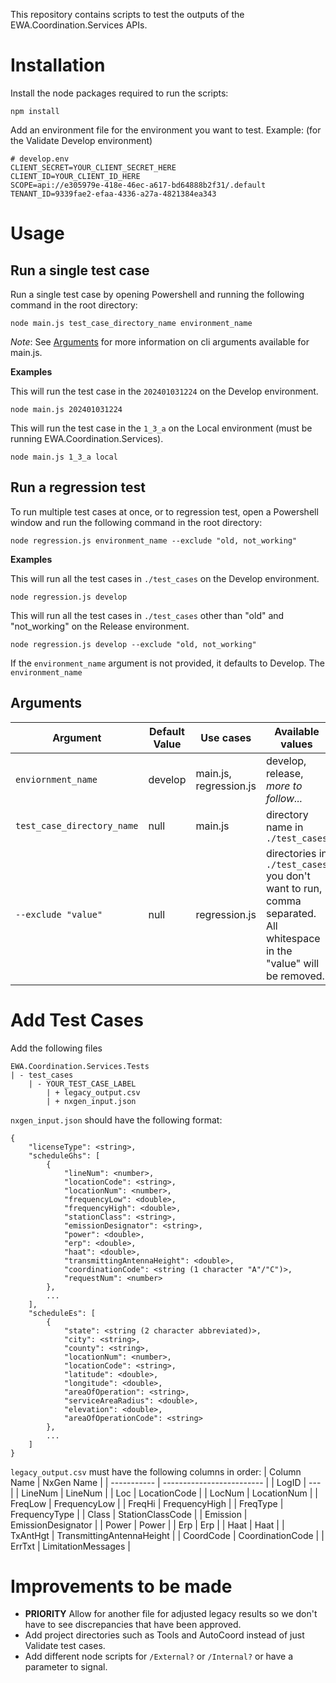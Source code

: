 This repository contains scripts to test the outputs of the EWA.Coordination.Services APIs.

# Installation
Install the node packages required to run the scripts:
```
npm install
```
Add an environment file for the environment you want to test. Example: (for the Validate Develop environment)
```
# develop.env
CLIENT_SECRET=YOUR_CLIENT_SECRET_HERE
CLIENT_ID=YOUR_CLIENT_ID_HERE
SCOPE=api://e305979e-418e-46ec-a617-bd64888b2f31/.default
TENANT_ID=9339fae2-efaa-4336-a27a-4821384ea343
```

# Usage
## Run a single test case
Run a single test case by opening Powershell and running the following command in the root directory:
```
node main.js test_case_directory_name environment_name
```

*Note*: See [Arguments](#Arguments) for more information on cli arguments available for main.js.

**Examples**

This will run the test case in the `202401031224` on the Develop environment.
```
node main.js 202401031224
```

This will run the test case in the `1_3_a` on the Local environment (must be running EWA.Coordination.Services).
```
node main.js 1_3_a local
```

## Run a regression test
To run multiple test cases at once, or to regression test, open a Powershell window and run the following command in the root directory:
```
node regression.js environment_name --exclude "old, not_working"
```

**Examples**

This will run all the test cases in `./test_cases` on the Develop environment.
```
node regression.js develop
```

This will run all the test cases in `./test_cases` other than "old" and "not_working" on the Release environment.
```
node regression.js develop --exclude "old, not_working"
```

If the `environment_name` argument is not provided, it defaults to Develop. The `environment_name`

## Arguments
| Argument      | Default Value | Use cases | Available values |
| ----------- | ----------- | ----------- | ----------- |
| `enviornment_name` | develop | main.js, regression.js | develop, release, *more to follow...* |
| `test_case_directory_name` | null | main.js | directory name in `./test_cases` |
| `--exclude "value"` | null | regression.js | directories in `./test_cases` you don't want to run, comma separated. All whitespace in the "value" will be removed. |

# Add Test Cases
Add the following files
```
EWA.Coordination.Services.Tests
| - test_cases
    | - YOUR_TEST_CASE_LABEL
        | + legacy_output.csv
        | + nxgen_input.json 
```
`nxgen_input.json` should have the following format:
```
{
    "licenseType": <string>,
    "scheduleGhs": [
        {
            "lineNum": <number>,
            "locationCode": <string>,
            "locationNum": <number>,
            "frequencyLow": <double>,
            "frequencyHigh": <double>,
            "stationClass": <string>,
            "emissionDesignator": <string>,
            "power": <double>,
            "erp": <double>,
            "haat": <double>,
            "transmittingAntennaHeight": <double>,
            "coordinationCode": <string (1 character "A"/"C")>,
            "requestNum": <number>
        },
        ...
    ],
    "scheduleEs": [
        {
            "state": <string (2 character abbreviated)>,
            "city": <string>,
            "county": <string>,
            "locationNum": <number>,
            "locationCode": <string>,
            "latitude": <double>,
            "longitude": <double>,
            "areaOfOperation": <string>,
            "serviceAreaRadius": <double>,
            "elevation": <double>,
            "areaOfOperationCode": <string>
        },
        ...
    ]
}
```

`legacy_output.csv` must have the following columns in order:
| Column Name | NxGen Name                |
| ----------- | ------------------------- |
| LogID       | ---                       |
| LineNum     | LineNum                   |
| Loc         | LocationCode              |
| LocNum      | LocationNum               |
| FreqLow     | FrequencyLow              |
| FreqHi      | FrequencyHigh             |
| FreqType    | FrequencyType             |
| Class       | StationClassCode          |
| Emission    | EmissionDesignator        |
| Power       | Power                     |
| Erp         | Erp                       |
| Haat        | Haat                      |
| TxAntHgt    | TransmittingAntennaHeight |
| CoordCode   | CoordinationCode          |
| ErrTxt      | LimitationMessages        |
														

# Improvements to be made
- **PRIORITY** Allow for another file for adjusted legacy results so we don't have to see discrepancies that have been approved. 
- Add project directories such as Tools and AutoCoord instead of just Validate test cases.
- Add different node scripts for `/External?` or `/Internal?` or have a parameter to signal.